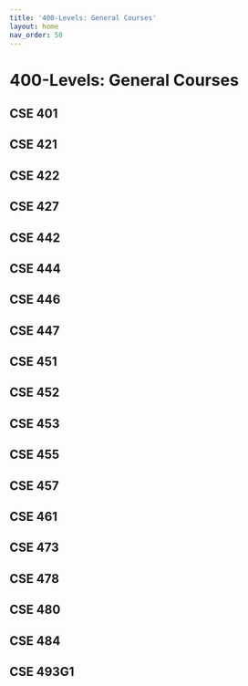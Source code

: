```yaml
---
title: '400-Levels: General Courses'
layout: home
nav_order: 50
---
```

# 400-Levels: General Courses

## CSE 401

## CSE 421

## CSE 422

## CSE 427

## CSE 442

## CSE 444

## CSE 446

## CSE 447

## CSE 451

## CSE 452

## CSE 453

## CSE 455

## CSE 457

## CSE 461

## CSE 473

## CSE 478

## CSE 480

## CSE 484

## CSE 493G1
